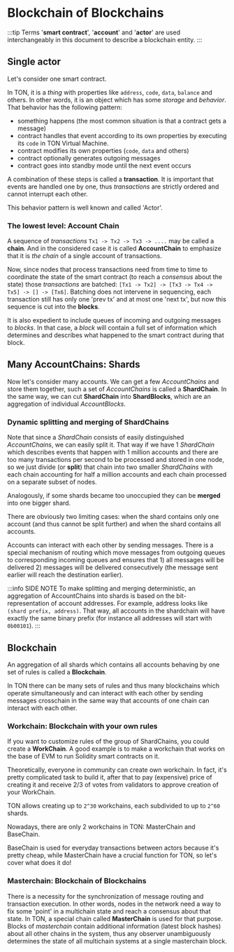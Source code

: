 # Blockchain of Blockchains


:::tip
Terms '**smart contract**', '**account**' and '**actor**' are used interchangeably in this document to describe a blockchain entity.
:::

## Single actor

Let's consider one smart contract.

In TON, it is a _thing_ with properties like `address`, `code`, `data`, `balance` and others. In other words, it is an object which has some _storage_ and _behavior_.
That behavior has the following pattern:
* something happens (the most common situation is that a contract gets a message)
* contract handles that event according to its own properties by executing its `code` in TON Virtual Machine.
* contract modifies its own properties (`code`, `data` and others)
* contract optionally generates outgoing messages
* contract goes into standby mode until the next event occurs

A combination of these steps is called a **transaction**. It is important that events are handled one by one, thus _transactions_ are strictly ordered and cannot interrupt each other.

This behavior pattern is well known and called 'Actor'.

### The lowest level: Account Chain

A sequence of _transactions_ `Tx1 -> Tx2 -> Tx3 -> ....` may be called a **chain**. And in the considered case it is called **AccountChain** to emphasize that it is _the chain_ of a single account of transactions.

Now, since nodes that process transactions need from time to time to coordinate the state of the smart contract (to reach a _consensus_ about the state) those _transactions_ are batched:
`[Tx1 -> Tx2] -> [Tx3 -> Tx4 -> Tx5] -> [] -> [Tx6]`.
Batching does not intervene in sequencing, each transaction still has only one 'prev tx' and at most one 'next tx', but now this sequence is cut into the **blocks**. 

It is also expedient to include queues of incoming and outgoing messages to _blocks_. In that case, a _block_ will contain a full set of information which determines and describes what happened to the smart contract during that block.

## Many AccountChains: Shards

Now let's consider many accounts. We can get a few _AccountChains_ and store them together, such a set of _AccountChains_ is called a **ShardChain**. In the same way, we can cut **ShardChain** into **ShardBlocks**, which are an aggregation of individual _AccountBlocks_.

### Dynamic splitting and merging of ShardChains

Note that since a _ShardChain_ consists of easily distinguished _AccountChains_, we can easily split it. That way if we have 1 _ShardChain_ which describes events that happen with 1 million accounts and there are too many transactions per second to be processed and stored in one node, so we just divide (or **split**) that chain into two smaller _ShardChains_ with each chain accounting for half a million accounts and each chain processed on a separate subset of nodes.

Analogously, if some shards became too unoccupied they can be **merged** into one bigger shard.

There are obviously two limiting cases: when the shard contains only one account (and thus cannot be split further) and when the shard contains all accounts.

Accounts can interact with each other by sending messages. There is a special mechanism of routing which move messages from outgoing queues to corresponding incoming queues and ensures that 1) all messages will be delivered 2) messages will be delivered consecutively (the message sent earlier will reach the destination earlier).

:::info SIDE NOTE
To make splitting and merging deterministic, an aggregation of AccountChains into shards is based on the bit-representation of account addresses. For example, address looks like `(shard prefix, address)`. That way, all accounts in the shardchain will have exactly the same binary prefix (for instance all addresses will start with `0b00101`).
:::


## Blockchain

An aggregation of all shards which contains all accounts behaving by one set of rules is called a **Blockchain**.

In TON there can be many sets of rules and thus many blockchains which operate simultaneously and can interact with each other by sending messages crosschain in the same way that accounts of one chain can interact with each other.

### Workchain: Blockchain with your own rules

If you want to customize rules of the group of ShardChains, you could create a **WorkChain**. A good example is to make a workchain that works on the base of EVM to run Solidity smart contracts on it.


Theoretically, everyone in community can create own workchain. In fact, it's pretty complicated task to build it, after that to pay (expensive) price of creating it and receive 2/3 of votes from validators to approve creation of your WorkChain.

TON allows creating up to `2^30` workchains, each subdivided to up to `2^60` shards.

Nowadays, there are only 2 workchains in TON: MasterChain and BaseChain.

BaseChain is used for everyday transactions between actors because it's pretty cheap, while MasterChain have a crucial function for TON, so let's cover what does it do!

### Masterchain: Blockchain of Blockchains

There is a necessity for the synchronization of message routing and transaction execution. In other words, nodes in the network need a way to fix some 'point' in a multichain state and reach a consensus about that state. In TON, a special chain called **MasterChain** is used for that purpose. Blocks of _masterchain_ contain additional information (latest block hashes) about all other chains in the system, thus any observer unambiguously determines the state of all multichain systems at a single masterchain block.
